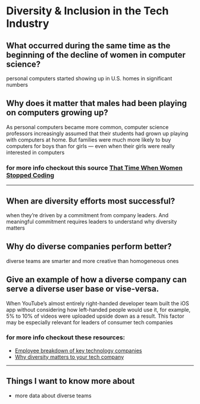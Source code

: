 # Diversity & Inclusion in the Tech Industry

## What occurred during the same time as the beginning of the decline of women in computer science?
personal computers started showing up in U.S. homes in significant numbers
## Why does it matter that males had been playing on computers growing up?
As personal computers became more common, computer science professors increasingly assumed that their students had grown up playing with computers at home. But families were much more likely to buy computers for boys than for girls — even when their girls were really interested in computers
### for more info checkout this source [That Time When Women Stopped Coding](https://www.npr.org/sections/money/2014/10/21/357629765/when-women-stopped-coding)
---
## When are diversity efforts most successful?
when they’re driven by a commitment from company leaders. And meaningful commitment requires leaders to understand why diversity matters
## Why do diverse companies perform better?
diverse teams are smarter and more creative than homogeneous ones
## Give an example of how a diverse company can serve a diverse user base or vise-versa.
When YouTube’s almost entirely right-handed developer team built the iOS app without considering how left-handed people would use it, for example, 5% to 10% of videos were uploaded upside down as a result. This factor may be especially relevant for leaders of consumer tech companies
### for more info checkout these resources:
- [Employee breakdown of key technology companies](https://informationisbeautiful.net/visualizations/diversity-in-tech/)
- [Why diversity matters to your tech company](https://www.usatoday.com/story/tech/columnist/2015/07/21/why-diversity-matters-your-tech-company/30419871/)
---
## Things I want to know more about
- more data about diverse teams 

